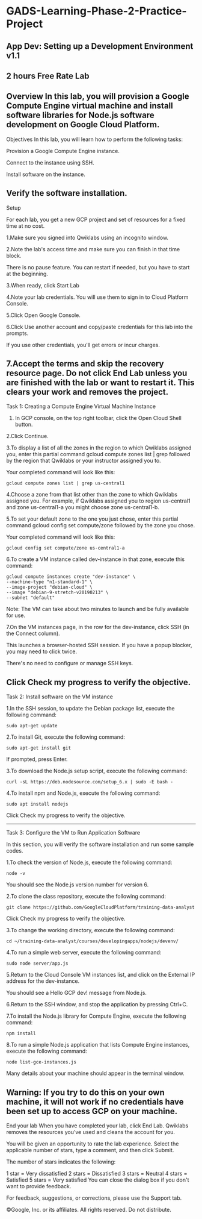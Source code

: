 # GADS-Learning-Phase-2-Practice-Project
App Dev: Setting up a Development Environment v1.1
---------------------------------------------------------------
2 hours
Free
Rate Lab
----------------------------------------------------------------
Overview
In this lab, you will provision a Google Compute Engine virtual machine and install software libraries for Node.js software development on Google Cloud Platform.
----------------------------------------------------------------
Objectives
In this lab, you will learn how to perform the following tasks:

Provision a Google Compute Engine instance.

Connect to the instance using SSH.

Install software on the instance.

Verify the software installation.
-----------------------------------------------------------------
Setup

For each lab, you get a new GCP project and set of resources for a fixed time at no cost.

1.Make sure you signed into Qwiklabs using an incognito window.

2.Note the lab's access time  and make sure you can finish in that time block.

There is no pause feature. You can restart if needed, but you have to start at the beginning.

3.When ready, click Start Lab

4.Note your lab credentials. You will use them to sign in to Cloud Platform Console. 

5.Click Open Google Console.

6.Click Use another account and copy/paste credentials for this lab into the prompts.

  If you use other credentials, you'll get errors or incur charges.

7.Accept the terms and skip the recovery resource page.
  Do not click End Lab unless you are finished with the lab or want to restart it. This clears your work and removes the project.
-----------------------------------------------------------
Task 1: Creating a Compute Engine Virtual Machine Instance


1. In GCP console, on the top right toolbar, click the Open Cloud Shell button.

2.Click Continue.

3.To display a list of all the zones in the region to which Qwiklabs assigned you, enter this partial command gcloud compute zones list | grep followed by the region   that Qwiklabs or your instructor assigned you to.

  Your completed command will look like this:

	gcloud compute zones list | grep us-central1

4.Choose a zone from that list other than the zone to which Qwiklabs assigned you. For example, if Qwiklabs assigned you to region us-central1 and zone us-central1-a   you might choose zone us-central1-b.

5.To set your default zone to the one you just chose, enter this partial command gcloud config set compute/zone followed by the zone you chose.

  Your completed command will look like this:

	gcloud config set compute/zone us-central1-a

6.To create a VM instance called dev-instance in that zone, execute this command:

	gcloud compute instances create "dev-instance" \
	--machine-type "n1-standard-1" \
	--image-project "debian-cloud" \
	--image "debian-9-stretch-v20190213" \
	--subnet "default"

  Note: The VM can take about two minutes to launch and be fully available for use.

7.On the VM instances page, in the row for the dev-instance, click SSH (in the   Connect column).

  This launches a browser-hosted SSH session. If you have a popup blocker, you may need to click twice.

  There's no need to configure or manage SSH keys.

  Click Check my progress to verify the objective.
----------------------------------------------------------------------
Task 2: Install software on the VM instance

1.In the SSH session, to update the Debian package list, execute the following command:

	sudo apt-get update

2.To install Git, execute the following command:

	sudo apt-get install git

  If prompted, press Enter.

3.To download the Node.js setup script, execute the following command:

	curl -sL https://deb.nodesource.com/setup_6.x | sudo -E bash -

4.To install npm and Node.js, execute the following command:

	sudo apt install nodejs

  Click Check my progress to verify the objective.
  
----------------------------------------------------------------------
Task 3: Configure the VM to Run Application Software

  In this section, you will verify the software installation and run some sample codes.

1.To check the version of Node.js, execute the following command:

	node -v

  You should see the Node.js version number for version 6.

2.To clone the class repository, execute the following command:

	git clone https://github.com/GoogleCloudPlatform/training-data-analyst

  Click Check my progress to verify the objective.

3.To change the working directory, execute the following command:

	cd ~/training-data-analyst/courses/developingapps/nodejs/devenv/

4.To run a simple web server, execute the following command:

	sudo node server/app.js

5.Return to the Cloud Console VM instances list, and click on the External IP address for the dev-instance.

  You should see a Hello GCP dev! message from Node.js.

6.Return to the SSH window, and stop the application by pressing Ctrl+C.

7.To install the Node.js library for Compute Engine, execute the following command:

	npm install

8.To run a simple Node.js application that lists Compute Engine instances, execute the following command:

	node list-gce-instances.js

  Many details about your machine should appear in the terminal window.

  Warning: If you try to do this on your own machine, it will not work if no credentials have been set up to access GCP on your machine.
--------------------------------------------------------------
End your lab
When you have completed your lab, click End Lab. Qwiklabs removes the resources you’ve used and cleans the account for you.

You will be given an opportunity to rate the lab experience. Select the applicable number of stars, type a comment, and then click Submit.

The number of stars indicates the following:

1 star = Very dissatisfied
2 stars = Dissatisfied
3 stars = Neutral
4 stars = Satisfied
5 stars = Very satisfied
You can close the dialog box if you don't want to provide feedback.

For feedback, suggestions, or corrections, please use the Support tab.

©Google, Inc. or its affiliates. All rights reserved. Do not distribute.

